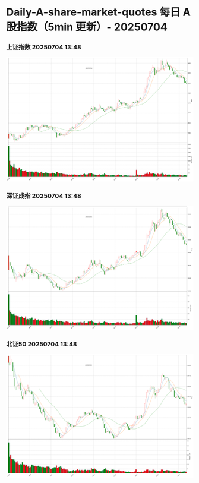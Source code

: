 
# Daily-A-share-market-quotes 每日 A 股指数（5min 更新）- 20250704

### 上证指数 20250704 13:48
![](./fig/2025/7/20250704-sh000001.png)

### 深证成指 20250704 13:48
![](./fig/2025/7/20250704-sz399001.png)

### 北证50 20250704 13:48
![](./fig/2025/7/20250704-bj899050.png)
